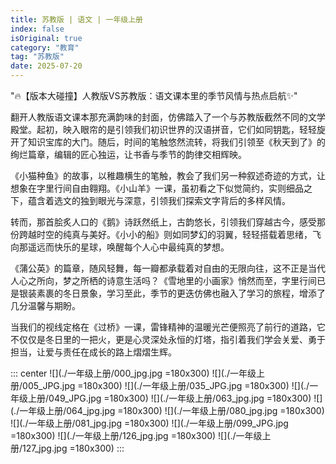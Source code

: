 ```yaml
---
title: 苏教版 | 语文 | 一年级上册
index: false
isOriginal: true
category: "教育"
tag: "苏教版"
date: 2025-07-20
---
```




"🔥【版本大碰撞】人教版VS苏教版：语文课本里的季节风情与热点启航✨"

翻开人教版语文课本那充满韵味的封面，仿佛踏入了一个与苏教版截然不同的文学殿堂。起初，映入眼帘的是引领我们初识世界的汉语拼音，它们如同钥匙，轻轻旋开了知识宝库的大门。随后，时间的笔触悠然流转，将我们引领至《秋天到了》的绚烂篇章，编辑的匠心独运，让书香与季节的韵律交相辉映。

《小猫种鱼》的故事，以稚趣横生的笔触，教会了我们另一种叙述奇迹的方式，让想象在字里行间自由翱翔。《小山羊》一课，虽初看之下似觉简约，实则细品之下，蕴含着选文的独到眼光与深意，引领我们探索文字背后的多样风情。

转而，那首脍炙人口的《鹅》诗跃然纸上，古韵悠长，引领我们穿越古今，感受那份跨越时空的纯真与美好。《小小的船》则如同梦幻的羽翼，轻轻搭载着思绪，飞向那遥远而快乐的星球，唤醒每个人心中最纯真的梦想。

《蒲公英》的篇章，随风轻舞，每一瓣都承载着对自由的无限向往，这不正是当代人心之所向，梦之所栖的诗意生活吗？《雪地里的小画家》悄然而至，字里行间已是银装素裹的冬日景象，学习至此，季节的更迭仿佛也融入了学习的旅程，增添了几分温馨与期盼。

当我们的视线定格在《过桥》一课，雷锋精神的温暖光芒便照亮了前行的道路，它不仅仅是冬日里的一把火，更是心灵深处永恒的灯塔，指引着我们学会关爱、勇于担当，让爱与责任在成长的路上熠熠生辉。

::: center
![](./一年级上册/000_jpg.jpg =180x300)
![](./一年级上册/005_JPG.jpg =180x300)
![](./一年级上册/035_JPG.jpg =180x300)
![](./一年级上册/049_JPG.jpg =180x300)
![](./一年级上册/063_jpg.jpg =180x300)
![](./一年级上册/064_jpg.jpg =180x300)
![](./一年级上册/080_jpg.jpg =180x300)
![](./一年级上册/081_jpg.jpg =180x300)
![](./一年级上册/099_JPG.jpg =180x300)
![](./一年级上册/126_jpg.jpg =180x300)
![](./一年级上册/127_jpg.jpg =180x300)
:::

